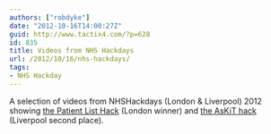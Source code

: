 ```yaml
---
authors: ["robdyke"]
date: "2012-10-16T14:00:27Z"
guid: http://www.tactix4.com/?p=628
id: 835
title: Videos from NHS Hackdays
url: /2012/10/16/nhs-hackdays/
tags:
- NHS Hackday
---
```

A selection of videos from NHSHackdays (London &#038; Liverpool) 2012 showing [the Patient List Hack](http://www.tactix4.com/open-source/patientlist-wins-first-nhs-hackday) (London winner) and [the AsKiT hack](http://www.tactix4.com/open-source/askit-collaboration-comes-second-at-liverpool-nhs-hackday) (Liverpool second place).
